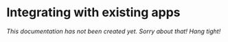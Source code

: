 # Integrating with existing apps

_This documentation has not been created yet. Sorry about that! Hang tight!_
